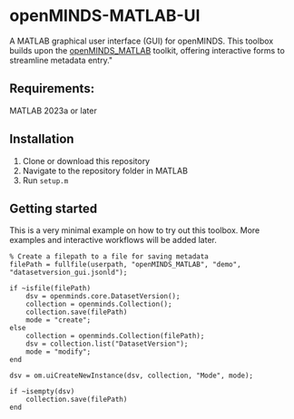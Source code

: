 # openMINDS-MATLAB-UI
A MATLAB graphical user interface (GUI) for openMINDS. This toolbox builds upon the [openMINDS_MATLAB](https://github.com/openMetadataInitiative/openMINDS_MATLAB) toolkit, offering interactive forms to streamline metadata entry."

## Requirements:
MATLAB 2023a or later

## Installation
1. Clone or download this repository
2. Navigate to the repository folder in MATLAB
3. Run `setup.m`

## Getting started
This is a very minimal example on how to try out this toolbox. More examples and interactive workflows will be added later.
```
% Create a filepath to a file for saving metadata
filePath = fullfile(userpath, "openMINDS_MATLAB", "demo", "datasetversion_gui.jsonld");

if ~isfile(filePath)
    dsv = openminds.core.DatasetVersion();
    collection = openminds.Collection();
    collection.save(filePath)
    mode = "create";
else
    collection = openminds.Collection(filePath);
    dsv = collection.list("DatasetVersion");
    mode = "modify";
end

dsv = om.uiCreateNewInstance(dsv, collection, "Mode", mode);

if ~isempty(dsv)
    collection.save(filePath)
end
```

